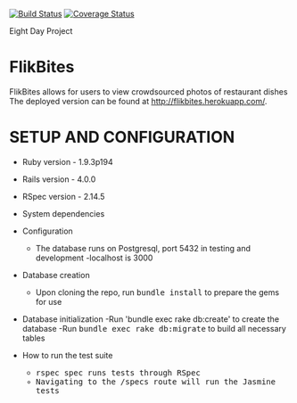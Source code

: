 [![Build Status](https://travis-ci.org/eugenefilimonov/final_project.png)](https://travis-ci.org/eugenefilimonov/final_project)
[![Coverage Status](https://coveralls.io/repos/eugenefilimonov/final_project/badge.png?branch=master)](https://coveralls.io/r/eugenefilimonov/final_project?branch=master)

Eight Day Project

# FlikBites

FlikBites allows for users to view crowdsourced photos of restaurant dishes
The deployed version can be found at http://flikbites.herokuapp.com/.

# SETUP AND CONFIGURATION

* Ruby version - 1.9.3p194

* Rails version - 4.0.0

* RSpec version - 2.14.5

* System dependencies

* Configuration
  - The database runs on Postgresql, port 5432 in testing and development
  -localhost is 3000

* Database creation
  - Upon cloning the repo, run <tt>bundle install</tt> to prepare the gems for use

* Database initialization
  -Run 'bundle exec rake db:create' to create the database
  -Run <tt>bundle exec rake db:migrate</tt> to build all necessary tables

* How to run the test suite
  - <tt>rspec spec<tt> runs tests through RSpec
  - Navigating to the /specs route will run the Jasmine tests
